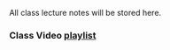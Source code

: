 All class lecture notes will be stored here.

### Class Video [playlist](https://www.youtube.com/playlist?list=PLRBt_H-AFTJYAeOFP6nXSB33VtsTJk8um)
